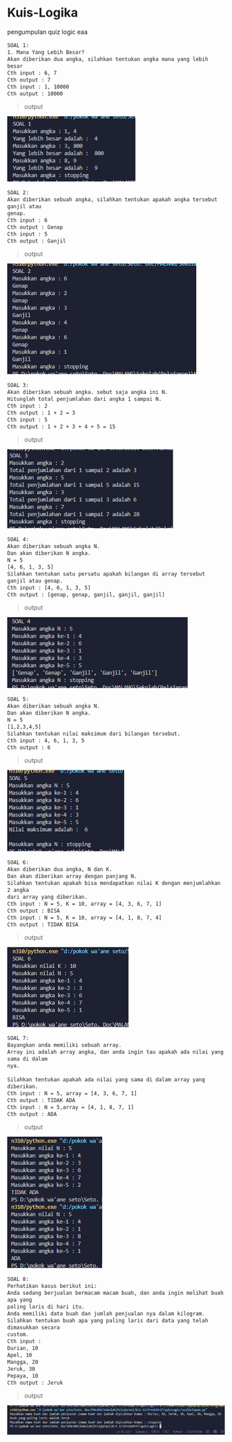 # Kuis-Logika
pengumpulan quiz logic eaa

```
SOAL 1:
1. Mana Yang Lebih Besar?
Akan diberikan dua angka, silahkan tentukan angka mana yang lebih besar
Cth input : 6, 7
Cth output : 7
Cth input : 1, 10000
Cth output : 10000
```
> output

![ssan](https://github.com/AkuraDiary/Kuis-Logika/blob/main/ss/ssan1.png)


```
SOAL 2:
Akan diberikan sebuah angka, silahkan tentukan apakah angka tersebut ganjil atau
genap.
Cth input : 6
Cth output : Genap
Cth input : 5
Cth output : Ganjil
```
> output

![ssan](https://github.com/AkuraDiary/Kuis-Logika/blob/main/ss/ssan2.png)


```
SOAL 3:
Akan diberikan sebuah angka. sebut saja angka ini N.
Hitunglah total penjumlahan dari angka 1 sampai N.
Cth input : 2
Cth output : 1 + 2 = 3
Cth input : 5
Cth output : 1 + 2 + 3 + 4 + 5 = 15
```
> output

![ssan](https://github.com/AkuraDiary/Kuis-Logika/blob/main/ss/ssan3.png)


```
SOAL 4:
Akan diberikan sebuah angka N.
Dan akan diberikan N angka.
N = 5
[4, 6, 1, 3, 5]
Silahkan tentukan satu persatu apakah bilangan di array tersebut ganjil atau genap.
Cth input : [4, 6, 1, 3, 5]
Cth output : [genap, genap, ganjil, ganjil, ganjil]
```
> output

![ssan](https://github.com/AkuraDiary/Kuis-Logika/blob/main/ss/ssan4.png)


```
SOAL 5:
Akan diberikan sebuah angka N.
Dan akan diberikan N angka.
N = 5
[1,2,3,4,5]
Silahkan tentukan nilai maksimum dari bilangan tersebut.
Cth input : 4, 6, 1, 3, 5
Cth output : 6
```
> output

![ssan](https://github.com/AkuraDiary/Kuis-Logika/blob/main/ss/ssan5.png)


```
SOAL 6:
Akan diberikan dua angka, N dan K.
Dan akan diberikan array dengan panjang N.
Silahkan tentukan apakah bisa mendapatkan nilai K dengan menjumlahkan 2 angka
dari array yang diberikan.
Cth input : N = 5, K = 10, array = [4, 3, 6, 7, 1]
Cth output : BISA
Cth input : N = 5, K = 10, array = [4, 1, 8, 7, 4]
Cth output : TIDAK BISA
```
> output

![ssan](https://github.com/AkuraDiary/Kuis-Logika/blob/main/ss/ssan6.png)


```
SOAL 7:
Bayangkan anda memiliki sebuah array.
Array ini adalah array angka, dan anda ingin tau apakah ada nilai yang sama di dalam
nya.

Silahkan tentukan apakah ada nilai yang sama di dalam array yang diberikan.
Cth input : N = 5, array = [4, 3, 6, 7, 1]
Cth output : TIDAK ADA
Cth input : N = 5,array = [4, 1, 8, 7, 1]
Cth output : ADA
```
> output

![ssan](https://github.com/AkuraDiary/Kuis-Logika/blob/main/ss/ssan7.png)


```
SOAL 8:
Perhatikan kasus berikut ini:
Anda sedang berjualan bermacam macam buah, dan anda ingin melihat buah apa yang
paling laris di hari itu.
Anda memiliki data buah dan jumlah penjualan nya dalam kilogram.
Silahkan tentukan buah apa yang paling laris dari data yang telah dimasukkan secara
custom.
Cth input :
Durian, 10
Apel, 10
Mangga, 20
Jeruk, 30
Pepaya, 10
Cth output : Jeruk
```
> output

![ssan](https://github.com/AkuraDiary/Kuis-Logika/blob/main/ss/ssan8.png)

